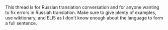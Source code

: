 This thread is for Russian translation conversation and for anyone wanting to fix errors in Russiah translation. Make sure to give plenty of examples, use wiktionary, and ELI5 as I don't know enough about the language to form a full sentence. 
